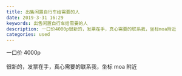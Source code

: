 ```yaml
---
title: 出售闲置自行车给需要的人
date: 2019-3-31 16:29
keywords: 出售闲置自行车给需要的人
description: 一口价4000p很新的，发票在手，真心需要的联系我，坐标moa附近
categories: used
---
```

<td class="t_f" id="postmessage_3357486">

一口价 4000p<br/>
<br/>
很新的，发票在手，真心需要的联系我，坐标 moa 附近<br/>
<br/>
<br/>
<img alt="" border="0" class="zoom" data-cf-modified-f600cc031b00d0db99309ed5-="" file="http://www.flw.ph/data/appbyme/upload/image/201903/31/jZw6ZrZRtLst.jpg" id="aimg_DPiO7" lazyloadthumb="1" onclick="" onmouseover="" src="http://www.flw.ph/data/appbyme/upload/image/201903/31/jZw6ZrZRtLst.jpg"/><br/>
<br/>
<img alt="" border="0" class="zoom" data-cf-modified-f600cc031b00d0db99309ed5-="" file="http://www.flw.ph/data/appbyme/upload/image/201903/31/9B3I4pMs7Z0i.jpg" id="aimg_Bqf8P" lazyloadthumb="1" onclick="" onmouseover="" src="http://www.flw.ph/data/appbyme/upload/image/201903/31/9B3I4pMs7Z0i.jpg"/><br/>
<br/>
</td>
